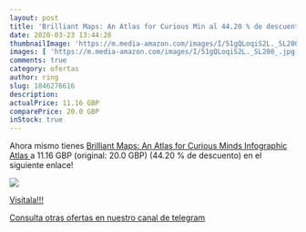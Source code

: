 ```yaml
---
layout: post
title: 'Brilliant Maps: An Atlas for Curious Min al 44.20 % de descuento'
date: 2020-03-23 13:44:28
thumbnailImage: 'https://m.media-amazon.com/images/I/51gQLoqiS2L._SL200_.jpg'
images: [ 'https://m.media-amazon.com/images/I/51gQLoqiS2L._SL200_.jpg' ]
comments: true
category: ofertas
author: ring
slug: 1846276616
description:
actualPrice: 11.16 GBP
comparePrice: 20.0 GBP
inStock: true
---
```


Ahora mismo tienes [Brilliant Maps: An Atlas for Curious Minds  Infographic Atlas ](https://www.amazon.com/dp/1846276616/?tag=redken08-20) a 11.16 GBP (original: 20.0 GBP) (44.20 %  de descuento) en el siguiente enlace!

[![](https://m.media-amazon.com/images/I/51gQLoqiS2L._SL200_.jpg)](https://www.amazon.com/dp/1846276616/?tag=redken08-20)

[Visítala!!!](https://www.amazon.com/dp/1846276616/?tag=redken08-20)

[Consulta otras ofertas en nuestro canal de telegram](https://t.me/s/ofertas25)
